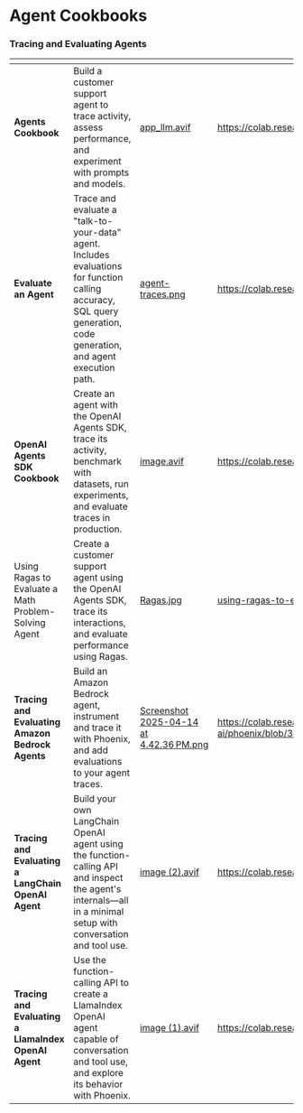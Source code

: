 # Agent Cookbooks

### Tracing and Evaluating Agents

<table data-card-size="large" data-view="cards"><thead><tr><th></th><th></th><th data-hidden data-card-cover data-type="files"></th><th data-hidden data-card-target data-type="content-ref"></th></tr></thead><tbody><tr><td><strong>Agents Cookbook</strong></td><td>Build a customer support agent to trace activity, assess performance, and experiment with prompts and models.</td><td><a href=".gitbook/assets/app_llm.avif">app_llm.avif</a></td><td><a href="https://colab.research.google.com/github/Arize-ai/phoenix/blob/main/tutorials/experiments/agents-cookbook.ipynb">https://colab.research.google.com/github/Arize-ai/phoenix/blob/main/tutorials/experiments/agents-cookbook.ipynb</a></td></tr><tr><td><strong>Evaluate an Agent</strong></td><td>Trace and evaluate a "talk-to-your-data" agent. Includes evaluations for function calling accuracy, SQL query generation, code generation, and agent execution path.</td><td><a href=".gitbook/assets/agent-traces.png">agent-traces.png</a></td><td><a href="https://colab.research.google.com/github/Arize-ai/phoenix/blob/main/tutorials/evals/evaluate_agent.ipynb">https://colab.research.google.com/github/Arize-ai/phoenix/blob/main/tutorials/evals/evaluate_agent.ipynb</a></td></tr><tr><td><strong>OpenAI Agents SDK Cookbook</strong></td><td>Create an agent with the OpenAI Agents SDK, trace its activity, benchmark with datasets, run experiments, and evaluate traces in production.</td><td><a href=".gitbook/assets/image.avif">image.avif</a></td><td><a href="https://colab.research.google.com/github/Arize-ai/phoenix/blob/main/tutorials/evals/openai_agents_cookbook.ipynb">https://colab.research.google.com/github/Arize-ai/phoenix/blob/main/tutorials/evals/openai_agents_cookbook.ipynb</a></td></tr><tr><td>Using Ragas to Evaluate a Math Problem-Solving Agent</td><td>Create a customer support agent using the OpenAI Agents SDK, trace its interactions, and evaluate performance using Ragas.</td><td><a href=".gitbook/assets/Ragas.jpg">Ragas.jpg</a></td><td><a href="evaluation/using-ragas-to-evaluate-a-math-problem-solving-agent.md">using-ragas-to-evaluate-a-math-problem-solving-agent.md</a></td></tr><tr><td><strong>Tracing and Evaluating Amazon Bedrock Agents</strong></td><td>Build an Amazon Bedrock agent, instrument and trace it with Phoenix, and add evaluations to your agent traces.</td><td><a href=".gitbook/assets/Screenshot 2025-04-14 at 4.42.36 PM.png">Screenshot 2025-04-14 at 4.42.36 PM.png</a></td><td><a href="https://colab.research.google.com/github/Arize-ai/phoenix/blob/3e717b97a73f4fa0fb2f2ca1cd3d2911497a65c8/tutorials/integrations/amazon_bedrock_agents_tracing_and_evals.ipynb#L28">https://colab.research.google.com/github/Arize-ai/phoenix/blob/3e717b97a73f4fa0fb2f2ca1cd3d2911497a65c8/tutorials/integrations/amazon_bedrock_agents_tracing_and_evals.ipynb#L28</a></td></tr><tr><td><strong>Tracing and Evaluating a LangChain OpenAI Agent</strong></td><td>Build your own LangChain OpenAI agent using the function-calling API and inspect the agent's internals—all in a minimal setup with conversation and tool use.</td><td><a href=".gitbook/assets/image (2).avif">image (2).avif</a></td><td><a href="https://colab.research.google.com/github/Arize-ai/phoenix/blob/main/tutorials/tracing/langchain_agent_tracing_tutorial.ipynb">https://colab.research.google.com/github/Arize-ai/phoenix/blob/main/tutorials/tracing/langchain_agent_tracing_tutorial.ipynb</a></td></tr><tr><td><strong>Tracing and Evaluating a LlamaIndex OpenAI Agent</strong></td><td>Use the function-calling API to create a LlamaIndex OpenAI agent capable of conversation and tool use, and explore its behavior with Phoenix.</td><td><a href=".gitbook/assets/image (1).avif">image (1).avif</a></td><td><a href="https://colab.research.google.com/github/Arize-ai/phoenix/blob/main/tutorials/tracing/llama_index_openai_agent_tracing_tutorial.ipynb">https://colab.research.google.com/github/Arize-ai/phoenix/blob/main/tutorials/tracing/llama_index_openai_agent_tracing_tutorial.ipynb</a></td></tr></tbody></table>
